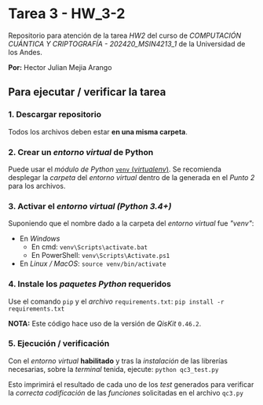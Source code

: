 # Tarea 3 - HW_3-2

Repositorio para atención de la tarea *HW2* del curso de *COMPUTACIÓN CUÁNTICA Y CRIPTOGRAFÍA - 202420_MSIN4213_1* de la Universidad de los Andes.

**Por:** Hector Julian Mejia Arango

## Para ejecutar / verificar la tarea

### 1. Descargar repositorio

Todos los archivos deben estar **en una misma carpeta**.

### 2. Crear un *entorno virtual* de Python

Puede usar el *módulo de Python* [`venv` (*virtualenv*)][def].
Se recomienda desplegar la *carpeta* del *entorno virtual* dentro de la generada en el *Punto 2* para los archivos.

### 3. Activar el *entorno virtual (Python 3.4+)*

Suponiendo que el nombre dado a la carpeta del *entorno virtual* fue *"venv"*:

- En *Windows*
  - En cmd: `venv\Scripts\activate.bat`
  - En PowerShell: `venv\Scripts\Activate.ps1`
- En *Linux / MacOS*: `source venv/bin/activate`

### 4. Instale los *paquetes Python* requeridos

Use el comando `pip` y el *archivo* `requirements.txt`:
`pip install -r requirements.txt`

**NOTA:** Este código hace uso de la versión de *QisKit* `0.46.2`.

### 5. Ejecución / verificación

Con el *entorno virtual* **habilitado** y tras la *instalación* de las librerías necesarias, sobre la *terminal* tenida, ejecute: `python qc3_test.py`

Esto imprimirá el resultado de cada uno de los *test* generados para verificar la *correcta codificación* de las *funciones* solicitadas en el archivo `qc3.py`

[def]: https://python.land/virtual-environments/virtualenv
